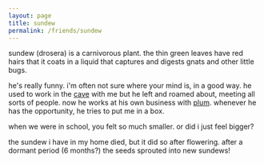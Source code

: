```yaml
---
layout: page
title: sundew
permalink: /friends/sundew
---
```


sundew (drosera) is a carnivorous plant. the thin green leaves have red hairs that it coats in a liquid that captures and digests gnats and other little bugs.

he's really funny. i'm often not sure where your mind is, in a good way. he used to work in the [cave](/places/kozuloa) with me but he left and roamed about, meeting all sorts of people. now he works at his own business with [plum](/friends/plum). whenever he has the opportunity, he tries to put me in a box.

when we were in school, you felt so much smaller. or did i just feel bigger? 

the sundew i have in my home died, but it did so after flowering. after a dormant period (6 months?) the seeds sprouted into new sundews!

